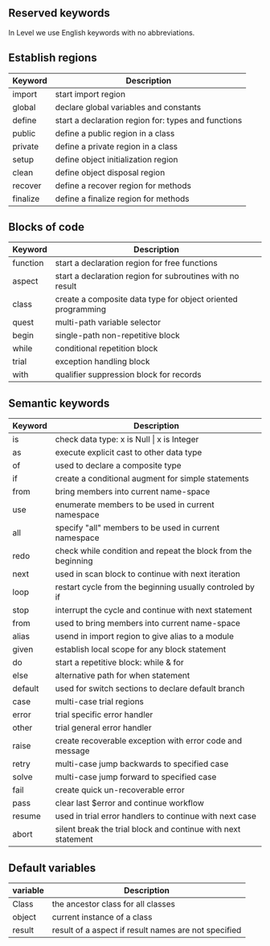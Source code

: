 ## Reserved keywords

In Level we use English keywords with no abbreviations.

## Establish regions

| Keyword  | Description
|----------|---------------------------------------------------------
| import   | start import region
| global   | declare global variables and constants
| define   | start a declaration region for: types and functions 
| public   | define a public region in a class
| private  | define a private region in a class
| setup    | define object initialization region
| clean    | define object disposal region
| recover  | define a recover region for methods
| finalize | define a finalize region for methods

## Blocks of code
| Keyword  | Description
|----------|-------------------------------------------------------------
| function | start a declaration region for free functions
| aspect   | start a declaration region for subroutines with no result
| class    | create a composite data type for object oriented programming
| quest    | multi-path variable selector
| begin    | single-path non-repetitive block
| while    | conditional repetition block
| trial    | exception handling block
| with     | qualifier suppression block for records

## Semantic keywords

| Keyword  | Description
|----------|-------------------------------------------------------
| is       | check data type: x is Null \| x is Integer
| as       | execute explicit cast to other data type
| of       | used to declare a composite type
| if       | create a conditional augment for simple statements
| from     | bring members into current name-space
| use      | enumerate members to be used in current namespace
| all      | specify "all" members to be used in current namespace
| redo     | check while condition and repeat the block from the beginning
| next     | used in scan block to continue with next iteration
| loop     | restart cycle from the beginning usually controled by if
| stop     | interrupt the cycle and continue with next statement
| from     | used to bring members into current name-space
| alias    | usend in import region to give alias to a module
| given    | establish local scope for any block statement
| do       | start a repetitive block: while & for
| else     | alternative path for when statement 
| default  | used for switch sections to declare default branch
| case     | multi-case trial regions
| error    | trial specific error handler
| other    | trial general error handler
| raise    | create recoverable exception with error code and message
| retry    | multi-case jump backwards to specified case
| solve    | multi-case jump forward to specified case
| fail     | create quick un-recoverable error
| pass     | clear last $error and continue workflow
| resume   | used in trial error handlers to continue with next case
| abort    | silent break the trial block and continue with next statement


## Default variables

| variable | Description
|----------|-------------------------------------------------------
| Class    | the ancestor class for all classes
| object   | current instance of a class
| result   | result of a aspect if result names are not specified
